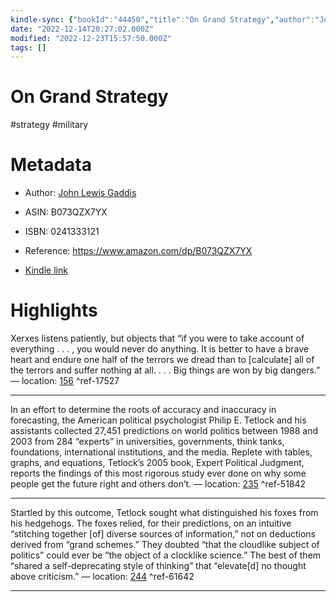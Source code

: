 ```yaml
---
kindle-sync: {"bookId":"44450","title":"On Grand Strategy","author":"John Lewis Gaddis","asin":"B073QZX7YX","lastAnnotatedDate":"2020-09-02","bookImageUrl":"https://m.media-amazon.com/images/I/71ocFXZZP9L._SY160.jpg","highlightsCount":3}
date: "2022-12-14T20:27:02.000Z"
modified: "2022-12-23T15:57:50.000Z"
tags: []
---
```

# On Grand Strategy

#strategy #military 

# Metadata

* Author: [John Lewis Gaddis](https://www.amazon.com/John-Lewis-Gaddis/e/B000APA95Q/ref=dp_byline_cont_ebooks_1)

* ASIN: B073QZX7YX

* ISBN: 0241333121

* Reference: <https://www.amazon.com/dp/B073QZX7YX>

* [Kindle link](kindle://book?action=open&asin=B073QZX7YX)

# Highlights

Xerxes listens patiently, but objects that “if you were to take account of everything . . . , you would never do anything. It is better to have a brave heart and endure one half of the terrors we dread than to [calculate] all of the terrors and suffer nothing at all. . . . Big things are won by big dangers.” — location: [156](kindle://book?action=open&asin=B073QZX7YX&location=156) ^ref-17527

---

In an effort to determine the roots of accuracy and inaccuracy in forecasting, the American political psychologist Philip E. Tetlock and his assistants collected 27,451 predictions on world politics between 1988 and 2003 from 284 “experts” in universities, governments, think tanks, foundations, international institutions, and the media. Replete with tables, graphs, and equations, Tetlock’s 2005 book, Expert Political Judgment, reports the findings of this most rigorous study ever done on why some people get the future right and others don’t. — location: [235](kindle://book?action=open&asin=B073QZX7YX&location=235) ^ref-51842

---

Startled by this outcome, Tetlock sought what distinguished his foxes from his hedgehogs. The foxes relied, for their predictions, on an intuitive “stitching together [of] diverse sources of information,” not on deductions derived from “grand schemes.” They doubted “that the cloudlike subject of politics” could ever be “the object of a clocklike science.” The best of them “shared a self-deprecating style of thinking” that “elevate[d] no thought above criticism.” — location: [244](kindle://book?action=open&asin=B073QZX7YX&location=244) ^ref-61642

---
